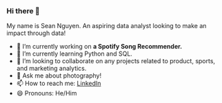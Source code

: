### Hi there 👋

My name is Sean Nguyen. An aspiring data analyst looking to make an impact through data!

- 🔭 I’m currently working on **a Spotify Song Recommender.**
- 🌱 I’m currently learning Python and SQL.
- 👯 I’m looking to collaborate on any projects related to product, sports, and marketing analytics.
- 💬 Ask me about photography!
- 📫 How to reach me: [LinkedIn](https://www.linkedin.com/in/sean-a-nguyen/)
- 😄 Pronouns: He/Him
